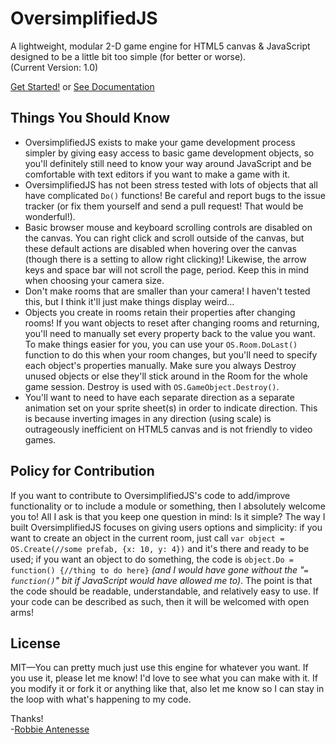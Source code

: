 OversimplifiedJS
=============
A lightweight, modular 2-D game engine for HTML5 canvas &amp; JavaScript designed to be a little bit too simple (for better or worse).  
(Current Version: 1.0)

[Get Started!](https://Alamantus.github.io/OversimplifiedJS/tutorial-Getting%20Started.md) or [See Documentation](https://Alamantus.github.io/OversimplifiedJS)

Things You Should Know
-------------

* OversimplifiedJS exists to make your game development process simpler by giving easy access to basic game development objects, so you'll definitely still need to know your way around JavaScript and be comfortable with text editors if you want to make a game with it.
* OversimplifiedJS has not been stress tested with lots of objects that all have complicated `Do()` functions! Be careful and report bugs to the issue tracker (or fix them yourself and send a pull request! That would be wonderful!).
* Basic browser mouse and keyboard scrolling controls are disabled on the canvas. You can right click and scroll outside of the canvas, but these default actions are disabled when hovering over the canvas (though there is a setting to allow right clicking)! Likewise, the arrow keys and space bar will not scroll the page, period. Keep this in mind when choosing your camera size.
* Don't make rooms that are smaller than your camera! I haven't tested this, but I think it'll just make things display weird...
* Objects you create in rooms retain their properties after changing rooms! If you want objects to reset after changing rooms and returning, you'll need to manually set every property back to the value you want. To make things easier for you, you can use your `OS.Room.DoLast()` function to do this when your room changes, but you'll need to specify each object's properties manually. Make sure you always Destroy unused objects or else they'll stick around in the Room for the whole game session. Destroy is used with  `OS.GameObject.Destroy()`.
* You'll want to need to have each separate direction as a separate animation set on your sprite sheet(s) in order to indicate direction. This is because inverting images in any direction (using scale) is outrageously inefficient on HTML5 canvas and is not friendly to video games.

Policy for Contribution
-------------

If you want to contribute to OversimplifiedJS's code to add/improve functionality or to include a module or something, then I absolutely welcome you to! All I ask is that you keep one question in mind: Is it simple? The way I built OversimplifiedJS focuses on giving users options and simplicity: if you want to create an object in the current room, just call `var object = OS.Create(//some prefab, {x: 10, y: 4})` and it's there and ready to be used; if you want an object to do something, the code is `object.Do = function() {//thing to do here}` _(and I would have gone without the "`= function()`" bit if JavaScript would have allowed me to)_. The point is that the code should be readable, understandable, and relatively easy to use. If your code can be described as such, then it will be welcomed with open arms!

License
-------------
MIT—You can pretty much just use this engine for whatever you want. If you use it, please let me know! I'd love to see what you can make with it. If you modify it or fork it or anything like that, also let me know so I can stay in the loop with what's happening to my code.

Thanks!  
-[Robbie Antenesse](https://robbie.antenesse.net)
